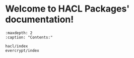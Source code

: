 # Welcome to HACL Packages' documentation!

```{toctree}
:maxdepth: 2
:caption: "Contents:"

hacl/index
evercrypt/index
```

